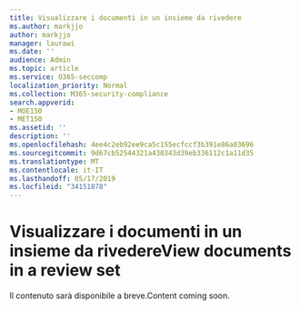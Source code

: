 ```yaml
---
title: Visualizzare i documenti in un insieme da rivedere
ms.author: markjjo
author: markjjo
manager: laurawi
ms.date: ''
audience: Admin
ms.topic: article
ms.service: O365-seccomp
localization_priority: Normal
ms.collection: M365-security-compliance
search.appverid:
- MOE150
- MET150
ms.assetid: ''
description: ''
ms.openlocfilehash: 4ee4c2eb92ee9ca5c155ecfccf3b391e86a03696
ms.sourcegitcommit: 9d67cb52544321a430343d39eb336112c1a11d35
ms.translationtype: MT
ms.contentlocale: it-IT
ms.lasthandoff: 05/17/2019
ms.locfileid: "34151878"
---
```

# <a name="view-documents-in-a-review-set"></a><span data-ttu-id="fcd36-102">Visualizzare i documenti in un insieme da rivedere</span><span class="sxs-lookup"><span data-stu-id="fcd36-102">View documents in a review set</span></span>

<span data-ttu-id="fcd36-103">Il contenuto sarà disponibile a breve.</span><span class="sxs-lookup"><span data-stu-id="fcd36-103">Content coming soon.</span></span>